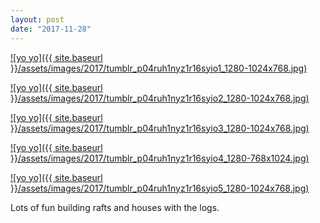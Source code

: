 ```yaml
---
layout: post
date: "2017-11-28"
---
```


[![yo yo]({{ site.baseurl }}/assets/images/2017/tumblr_p04ruh1nyz1r16syio1_1280-1024x768.jpg)](https://mananamanana.com/ohpiglet/wp-content/uploads/2017/11/tumblr_p04ruh1nyz1r16syio1_1280.jpg)

[![yo yo]({{ site.baseurl }}/assets/images/2017/tumblr_p04ruh1nyz1r16syio2_1280-1024x768.jpg)](https://mananamanana.com/ohpiglet/wp-content/uploads/2017/11/tumblr_p04ruh1nyz1r16syio2_1280.jpg)

[![yo yo]({{ site.baseurl }}/assets/images/2017/tumblr_p04ruh1nyz1r16syio3_1280-1024x768.jpg)](https://mananamanana.com/ohpiglet/wp-content/uploads/2017/11/tumblr_p04ruh1nyz1r16syio3_1280.jpg)

[![yo yo]({{ site.baseurl }}/assets/images/2017/tumblr_p04ruh1nyz1r16syio4_1280-768x1024.jpg)](https://mananamanana.com/ohpiglet/wp-content/uploads/2017/11/tumblr_p04ruh1nyz1r16syio4_1280.jpg)

[![yo yo]({{ site.baseurl }}/assets/images/2017/tumblr_p04ruh1nyz1r16syio5_1280-1024x768.jpg)](https://mananamanana.com/ohpiglet/wp-content/uploads/2017/11/tumblr_p04ruh1nyz1r16syio5_1280.jpg)

Lots of fun building rafts and houses with the logs.
